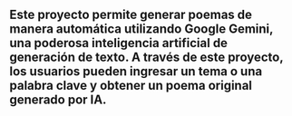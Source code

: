 ## Este proyecto permite generar poemas de manera automática utilizando Google Gemini, una poderosa inteligencia artificial de generación de texto. A través de este proyecto, los usuarios pueden ingresar un tema o una palabra clave y obtener un poema original generado por IA.

